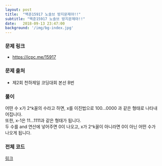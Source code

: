 ```yaml
---
layout: post
title:  "백준15917 노솔브 방지문제야!!"
subtitle: "백준15917 노솔브 방지문제야!!"
date:   2018-09-13 23:47:00
background: '/img/bg-index.jpg'
---
```


### 문제 링크
* https://icpc.me/15917

### 문제 출처
* 제2회 천하제일 코딩대회 본선 B번

### 풀이
어떤 수 x가 2^k꼴의 수라고 하면, x를 이진법으로 100...0000 과 같은 형태로 나타내어집니다.<br>
또한, x-1은 11...1111과 같은 형태가 됩니다.<br>
두 수를 and 연산에 넣어주면 0이 나오고, x가 2^k꼴이 아니라면 0이 아닌 어떤 수가 나오게 됩니다.

### 전체 코드
<a href = "https://github.com/justiceHui/BOJ/blob/master/SunrinCCD18/15917.cpp">링크</a>
